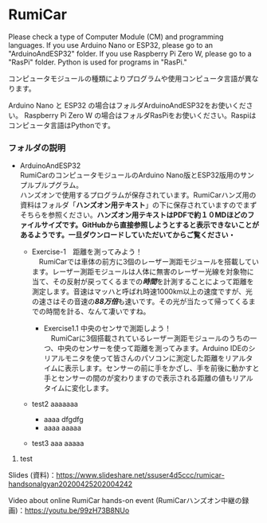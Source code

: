 # RumiCar

Please check a type of Computer Module (CM) and programming languages. If you use Arduino Nano or ESP32, please go to an "ArduinoAndESP32" folder. If you use Raspberry Pi Zero W, please go to a "RasPi" folder. Python is used for programs in "RasPi."

コンピュータモジュールの種類によりプログラムや使用コンピュータ言語が異なります。

Arduino Nano と ESP32 の場合はフォルダArduinoAndESP32をお使いください。
Raspberry Pi Zero W の場合はフォルダRasPiをお使いください。Raspiはコンピュータ言語はPythonです。

### フォルダの説明

- ArduinoAndESP32<br>RumiCarのコンピュータモジュールのArduino Nano版とESP32版用のサンプルプルプグラム。<br>ハンズオンで使用するプログラムが保存されています。RumiCarハンズ用の資料はフォルダ「**ハンズオン用テキスト**」の下に保存されていますのでまずそちらを参照ください。**ハンズオン用テキストはPDFで約１０MDほどのファイルサイズです。GitHubから直接参照しようとすると表示できないことがあるようです。一旦ダウンロードしていただいてからご覧ください・**

  - Exercise-1　距離を測ってみよう！<br>　RumiCarでは車体の前方に3個のレーザー測距モジュールを搭載しています。レーザー測距モジュールは人体に無害のレーザー光線を対象物に当て、その反射が戻ってくるまでの***時間***を計測することによって距離を測定します。音速はマッハと呼ばれ時速1000km以上の速度ですが、光の速さはその音速の***88万倍***も速いです。その光が当たって帰ってくるまでの時間を計る、なんて凄いですね。
  
    - Exercise1.1 中央のセンサで測距しよう！<br>　RumiCarに3個搭載されているレーザー測距モジュールのうちの一つ、中央のセンサーを使って距離を測ってみます。Arduino IDEのシリアルモニタを使って皆さんのパソコンに測定した距離をリアルタイムに表示します。センサーの前に手をかざし、手を前後に動かすと手とセンサーの間のが変わりますので表示される距離の値もリアルタイムに変化します。
  - test2    aaaaaaa
    - aaaa  dfgdfg
    - aaaa   aaaaa
  - test3 aaa
aaaaa

1. test


Slides (資料)：https://www.slideshare.net/ssuser4d5ccc/rumicar-handsonalgyan20200425202004242

Video about online RumiCar hands-on event (RumiCarハンズオン中継の録画)：https://youtu.be/99zH73B8NUo
